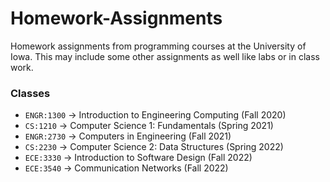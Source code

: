 # Homework-Assignments

Homework assignments from programming courses at the University of Iowa.
This may include some other assignments as well like labs or in class work.

### Classes
 - `ENGR:1300` -> Introduction to Engineering Computing (Fall 2020)
 - `CS:1210` -> Computer Science 1: Fundamentals (Spring 2021)
 - `ENGR:2730` -> Computers in Engineering (Fall 2021)
 - `CS:2230` -> Computer Science 2: Data Structures (Spring 2022)
 - `ECE:3330` -> Introduction to Software Design (Fall 2022)
 - `ECE:3540` -> Communication Networks (Fall 2022)
